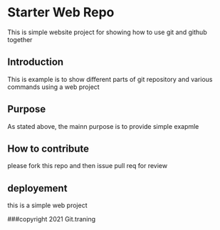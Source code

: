 # Starter Web Repo

This is simple website project for showing how to use git and github together

## Introduction
 This is example is to show different parts of git repository and various commands using a web project
## Purpose

As stated above, the mainn purpose is to provide simple exapmle

## How to contribute
please fork this repo and then issue pull req for review

## deployement
this is a simple web project

###copyright
2021 Git.traning
